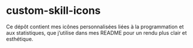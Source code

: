 # custom-skill-icons
Ce dépôt contient mes icônes personnalisées liées à la programmation et aux statistiques, que j’utilise dans mes README pour un rendu plus clair et esthétique.
